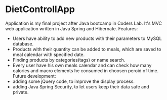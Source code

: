 # DietControllApp
Application is my final project after Java bootcamp in Coders Lab.
It's MVC web application written in Java Spring and Hibernate.
  Features:
- Users have ability to add new products with their parameters to MySQL database.
- Products with their quantity can be added to meals, which are saved to meal calendar with specified date.
- Finding products by categories(tags) or name search.
- Every user have his own meals calendar and can check how many calories and macro elements he consumed in choosen peroid of time.
  Future development:
- adding some jQuery code, to improve the display process.
- adding Java Spring Security, to let users keep their data safe and private.
